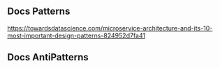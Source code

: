 

##  Docs  Patterns
https://towardsdatascience.com/microservice-architecture-and-its-10-most-important-design-patterns-824952d7fa41

##  Docs  AntiPatterns
